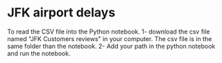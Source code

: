 # JFK airport delays
 To read the CSV file into the Python notebook. 
 1- download the csv file named "JFK Customers reviews" in your computer. 
 The csv file is in the same folder than the notebook. 
2- Add your path in the python notebook and run the notebook. 